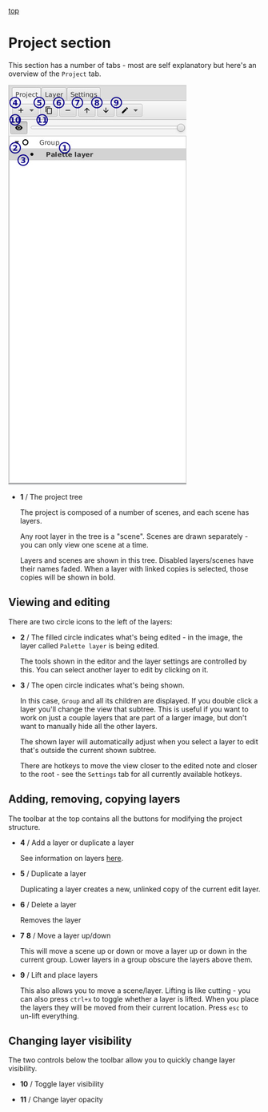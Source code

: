 [top](userguide.md)

# Project section

This section has a number of tabs - most are self explanatory but here's an overview of the `Project` tab.

![Project tab](structure.jpg)

* **1** / The project tree

   The project is composed of a number of scenes, and each scene has layers.

   Any root layer in the tree is a "scene".  Scenes are drawn separately - you can only view one scene at a time.

   Layers and scenes are shown in this tree.  Disabled layers/scenes have their names faded.  When a layer with linked copies is selected, those copies will be shown in bold.

## Viewing and editing

There are two circle icons to the left of the layers:

* **2** / The filled circle indicates what's being edited - in the image, the layer called `Palette layer` is being edited.

   The tools shown in the editor and the layer settings are controlled by this.  You can select another layer to edit by clicking on it.

* **3** / The open circle indicates what's being shown.

   In this case, `Group` and all its children are displayed.  If you double click a layer you'll change the view that subtree.  This is useful if you want to work on just a couple layers that are part of a larger image, but don't want to manually hide all the other layers.

   The shown layer will automatically adjust when you select a layer to edit that's outside the current shown subtree.

   There are hotkeys to move the view closer to the edited note and closer to the root - see the `Settings` tab for all currently available hotkeys.

## Adding, removing, copying layers

The toolbar at the top contains all the buttons for modifying the project structure.

* **4** / Add a layer or duplicate a layer

   See information on layers [here](userguide.md#layers).

* **5** / Duplicate a layer

   Duplicating a layer creates a new, unlinked copy of the current edit layer.

* **6** / Delete a layer

   Removes the layer

* **7** **8** / Move a layer up/down

   This will move a scene up or down or move a layer up or down in the current group.  Lower layers in a group obscure the layers above them.

* **9** / Lift and place layers

   This also allows you to move a scene/layer.  Lifting is like cutting - you can also press `ctrl+x` to toggle whether a layer is lifted.  When you place the layers they will be moved from their current location.  Press `esc` to un-lift everything.

## Changing layer visibility

The two controls below the toolbar allow you to quickly change layer visibility.

* **10** / Toggle layer visibility

* **11** / Change layer opacity